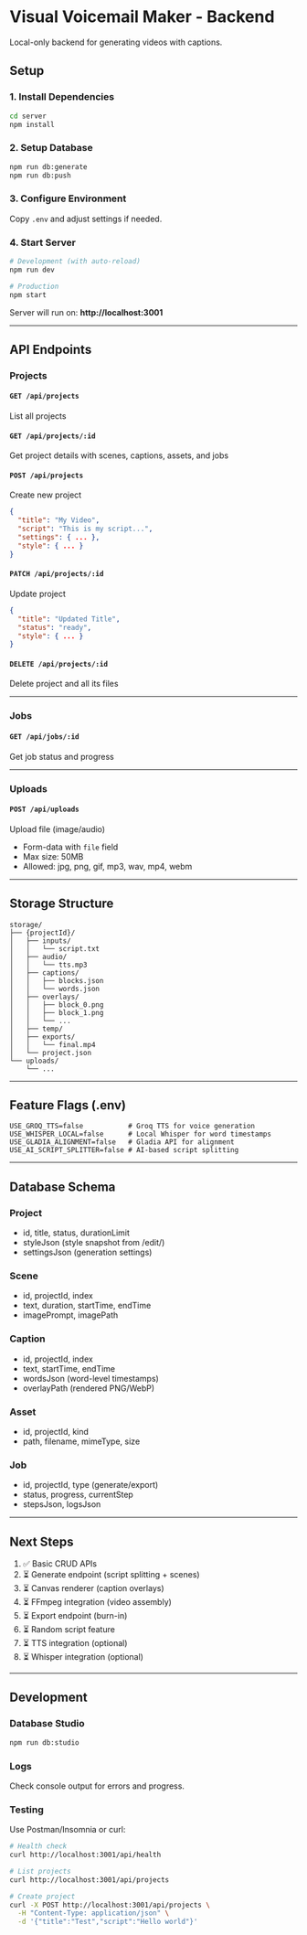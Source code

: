 # Visual Voicemail Maker - Backend

Local-only backend for generating videos with captions.

## Setup

### 1. Install Dependencies
```bash
cd server
npm install
```

### 2. Setup Database
```bash
npm run db:generate
npm run db:push
```

### 3. Configure Environment
Copy `.env` and adjust settings if needed.

### 4. Start Server
```bash
# Development (with auto-reload)
npm run dev

# Production
npm start
```

Server will run on: **http://localhost:3001**

---

## API Endpoints

### Projects

#### `GET /api/projects`
List all projects

#### `GET /api/projects/:id`
Get project details with scenes, captions, assets, and jobs

#### `POST /api/projects`
Create new project
```json
{
  "title": "My Video",
  "script": "This is my script...",
  "settings": { ... },
  "style": { ... }
}
```

#### `PATCH /api/projects/:id`
Update project
```json
{
  "title": "Updated Title",
  "status": "ready",
  "style": { ... }
}
```

#### `DELETE /api/projects/:id`
Delete project and all its files

---

### Jobs

#### `GET /api/jobs/:id`
Get job status and progress

---

### Uploads

#### `POST /api/uploads`
Upload file (image/audio)
- Form-data with `file` field
- Max size: 50MB
- Allowed: jpg, png, gif, mp3, wav, mp4, webm

---

## Storage Structure

```
storage/
├── {projectId}/
│   ├── inputs/
│   │   └── script.txt
│   ├── audio/
│   │   └── tts.mp3
│   ├── captions/
│   │   ├── blocks.json
│   │   └── words.json
│   ├── overlays/
│   │   ├── block_0.png
│   │   ├── block_1.png
│   │   └── ...
│   ├── temp/
│   ├── exports/
│   │   └── final.mp4
│   └── project.json
└── uploads/
    └── ...
```

---

## Feature Flags (.env)

```env
USE_GROQ_TTS=false           # Groq TTS for voice generation
USE_WHISPER_LOCAL=false      # Local Whisper for word timestamps
USE_GLADIA_ALIGNMENT=false   # Gladia API for alignment
USE_AI_SCRIPT_SPLITTER=false # AI-based script splitting
```

---

## Database Schema

### Project
- id, title, status, durationLimit
- styleJson (style snapshot from /edit/)
- settingsJson (generation settings)

### Scene
- id, projectId, index
- text, duration, startTime, endTime
- imagePrompt, imagePath

### Caption
- id, projectId, index
- text, startTime, endTime
- wordsJson (word-level timestamps)
- overlayPath (rendered PNG/WebP)

### Asset
- id, projectId, kind
- path, filename, mimeType, size

### Job
- id, projectId, type (generate/export)
- status, progress, currentStep
- stepsJson, logsJson

---

## Next Steps

1. ✅ Basic CRUD APIs
2. ⏳ Generate endpoint (script splitting + scenes)
3. ⏳ Canvas renderer (caption overlays)
4. ⏳ FFmpeg integration (video assembly)
5. ⏳ Export endpoint (burn-in)
6. ⏳ Random script feature
7. ⏳ TTS integration (optional)
8. ⏳ Whisper integration (optional)

---

## Development

### Database Studio
```bash
npm run db:studio
```

### Logs
Check console output for errors and progress.

### Testing
Use Postman/Insomnia or curl:
```bash
# Health check
curl http://localhost:3001/api/health

# List projects
curl http://localhost:3001/api/projects

# Create project
curl -X POST http://localhost:3001/api/projects \
  -H "Content-Type: application/json" \
  -d '{"title":"Test","script":"Hello world"}'
```
